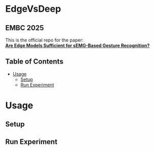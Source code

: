 # EdgeVsDeep

## EMBC 2025

This is the official repo for the paper:  
**[Are Edge Models Sufficient for sEMG-Based Gesture Recognition?](https://github.com/deremustapha/EdgeVsDeep/tree/master/paper/EMBC2025.pdf)**  

## Table of Contents
- [Usage](#usage)
  - [Setup](#setup)
  - [Run Experiment](#experiment)


# Usage

## Setup



## Run Experiment 

